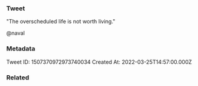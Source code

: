 ### Tweet
"The overscheduled life is not worth living."

@naval

### Metadata
Tweet ID: 1507370972973740034
Created At: 2022-03-25T14:57:00.000Z

### Related

